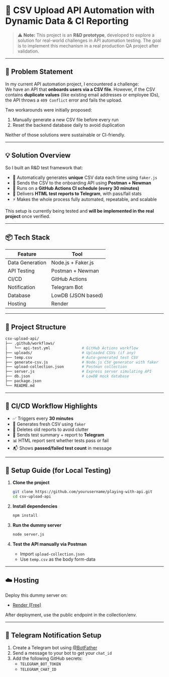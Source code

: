 
# 📁 CSV Upload API Automation with Dynamic Data & CI Reporting

> ⚠️ **Note:** This project is an **R&D prototype**, developed to explore a solution for real-world challenges in API automation testing. The goal is to implement this mechanism in a real production QA project after validation.

---

## 🚀 Problem Statement

In my current API automation project, I encountered a challenge:  
We have an API that **onboards users via a CSV file**. However, if the CSV contains **duplicate values** (like existing email addresses or employee IDs), the API throws a `409 Conflict` error and fails the upload.

Two workarounds were initially proposed:
1. Manually generate a new CSV file before every run  
2. Reset the backend database daily to avoid duplication

Neither of those solutions were sustainable or CI-friendly.

---

## 💡 Solution Overview

So I built an R&D test framework that:
- 🔁 Automatically generates **unique** CSV data each time using `faker.js`
- 📩 Sends the CSV to the onboarding API using **Postman + Newman**
- 🧪 Runs on a **GitHub Actions CI schedule (every 30 minutes)**
- 📲 Delivers **HTML test reports to Telegram**, with pass/fail stats
- ⚡ Makes the whole process fully automated, repeatable, and scalable

This setup is currently being tested and **will be implemented in the real project** once verified.

---

## 📦 Tech Stack

| Feature         | Tool                     |
|-----------------|--------------------------|
| Data Generation | Node.js + Faker.js       |
| API Testing     | Postman + Newman         |
| CI/CD           | GitHub Actions           |
| Notification    | Telegram Bot             |
| Database        | LowDB (JSON based)       |
| Hosting         | Render                   |

---

## 📁 Project Structure

```bash
csv-upload-api/
├── .github/workflows/
│   └── api-test.yml              # GitHub Actions workflow
├── uploads/                      # Uploaded CSVs (if any)
├── temp.csv                      # Auto-generated test CSV
├── generate-csv.js               # Node.js CSV generator with faker
├── upload-collection.json        # Postman collection
├── server.js                     # Express server simulating API
├── db.json                       # LowDB mock database
├── package.json
└── README.md
```

---

## 🔁 CI/CD Workflow Highlights

- ✅ Triggers every **30 minutes**
- 📄 Generates fresh CSV using `faker`
- 🧼 Deletes old reports to avoid clutter
- 📩 Sends test summary + report to **Telegram**
- 📊 HTML report sent whether tests pass or fail
- 📬 Shows **passed/failed test count** in message

---

## 🔧 Setup Guide (for Local Testing)

1. **Clone the project**
   ```bash
   git clone https://github.com/yourusername/playing-with-api.git
   cd csv-upload-api
   ```

2. **Install dependencies**
   ```bash
   npm install
   ```

3. **Run the dummy server**
   ```bash
   node server.js
   ```

4. **Test the API manually via Postman**
   - Import `upload-collection.json`
   - Use `temp.csv` as the body form-data

---

## ☁️ Hosting

Deploy this dummy server on:

- [Render (Free)](https://render.com)

After deployment, use the public endpoint in the collection/env.

---

## 📲 Telegram Notification Setup

1. Create a Telegram bot using [@BotFather](https://t.me/BotFather)
2. Send a message to your bot to get your `chat_id`
3. Add the following GitHub secrets:
   - `TELEGRAM_BOT_TOKEN`
   - `TELEGRAM_CHAT_ID`

